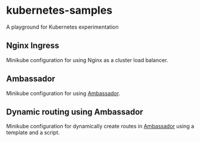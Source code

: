 # kubernetes-samples

A playground for Kubernetes experimentation

## Nginx Ingress

Minikube configuration for using Nginx as a cluster load balancer.

## Ambassador

Minikube configuration for using [Ambassador](https://www.getambassador.io/).

## Dynamic routing using Ambassador

Minikube configuration for dynamically create routes in [Ambassador](https://www.getambassador.io/) using a template and a script.
